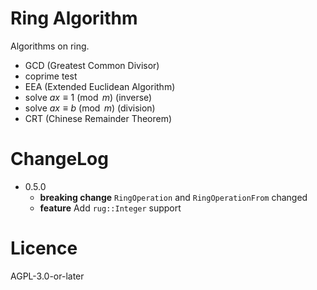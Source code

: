 # Ring Algorithm
Algorithms on ring.
* GCD (Greatest Common Divisor)
* coprime test
* EEA (Extended Euclidean Algorithm)
* solve $`ax\equiv 1 \pmod{m}`$ (inverse)
* solve $`ax\equiv b \pmod{m}`$ (division)
* CRT (Chinese Remainder Theorem)
# ChangeLog
* 0.5.0
    * **breaking change** `RingOperation` and `RingOperationFrom` changed
    * **feature** Add `rug::Integer` support
# Licence
AGPL-3.0-or-later
